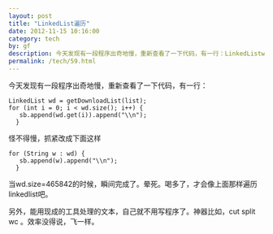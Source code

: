 ```yaml
---
layout: post
title: "LinkedList遍历"
date: 2012-11-15 10:16:00
category: tech
by: gf
description: 今天发现有一段程序出奇地慢，重新查看了一下代码，有一行：LinkedListwd=getDownloadList(list);for(inti=0;i&lt;wd.size();i++){sb.append(wd.get(i)).append(&quot;\\n&quot;
permalink: /tech/59.html
---
```

今天发现有一段程序出奇地慢，重新查看了一下代码，有一行：

``````````
LinkedList wd = getDownloadList(list);
for (int i = 0; i < wd.size(); i++) {
   sb.append(wd.get(i)).append("\\n");
  }
``````````

怪不得慢，抓紧改成下面这样

``````````
for (String w : wd) {
   sb.append(w).append("\\n");
  }
``````````

当wd.size=465842的时候，瞬间完成了。晕死。喝多了，才会像上面那样遍历linkedlist吧。

另外，能用现成的工具处理的文本，自己就不用写程序了。神器比如，cut split wc 。效率没得说，飞一样。